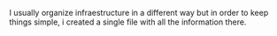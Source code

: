 I usually organize infraestructure in a different way but in order to keep things simple, i created a single file with all the information there.